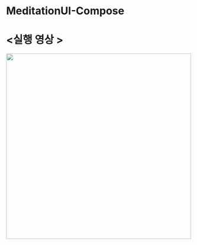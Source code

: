 # MeditationUI-Compose

<h1><실행 영상 ></h1>
  
  
<img src="https://user-images.githubusercontent.com/70245821/170999276-5bbb5c43-685b-4e07-ae84-8708d5f87cec.gif" width="500px" height="500px" >
